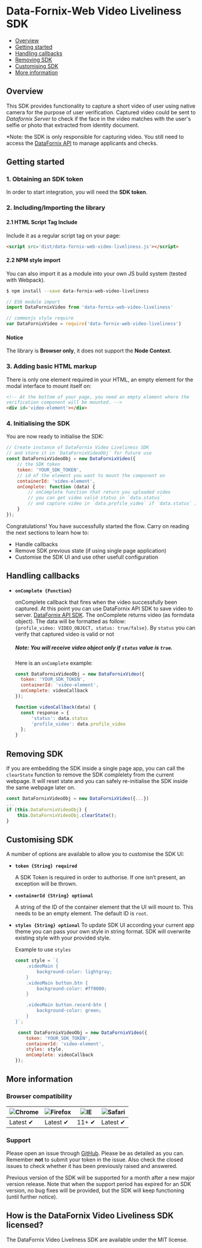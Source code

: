 # Data-Fornix-Web Video Liveliness SDK

* [Overview](#overview)
* [Getting started](#getting-started)
* [Handling callbacks](#handling-callbacks)
* [Removing SDK](#removing-sdk)
* [Customising SDK](#customising-sdk)
* [More information](#more-information) 

## Overview

This SDK provides functionality to capture a short video of user using native camera for the purpose of user verification. Captured video could be sent to *Datafornix Server* to check if the face in the video matches with the user's selfie or photo that extracted from identity document.

*Note: the SDK is only responsible for capturing video. You still need to access the [DataFornix API](https://github.com/anandramdeo-df/df-web-api-sdk) to manage applicants and checks.

## Getting started

### 1. Obtaining an SDK token

In order to start integration, you will need the **SDK token**.

### 2. Including/Importing the library

#### 2.1 HTML Script Tag Include

Include it as a regular script tag on your page:

```html
<script src='dist/data-fornix-web-video-liveliness.js'></script>
```

#### 2.2 NPM style import

You can also import it as a module into your own JS build system (tested with Webpack).


```sh
$ npm install --save data-fornix-web-video-liveliness
```

```js
// ES6 module import
import DataFornixVideo from 'data-fornix-web-video-liveliness'

// commonjs style require
var DataFornixVideo = require('data-fornix-web-video-liveliness')
```

#### Notice

The library is **Browser only**, it does not support the **Node Context**.

### 3. Adding basic HTML markup

There is only one element required in your HTML, an empty element for the modal interface to mount itself on:

```html
<!-- At the bottom of your page, you need an empty element where the
verification component will be mounted. -->
<div id='video-element'></div>
```

### 4. Initialising the SDK

You are now ready to initialise the SDK:

```js
// Create instance of DataFornix Video Liveliness SDK
// and store it in `DataFornixVideoObj` for future use
const DataFornixVideoObj = new DataFornixVideo({
    // the SDK token
    token: 'YOUR_SDK_TOKEN',
    // id of the element you want to mount the component on
    containerId: 'video-element',
    onComplete: function (data) {
        // onComplete function that return you uploaded video
        // you can get video valid status in `data.status`
        // and capture video in `data.profile_video` if `data.status` is `true`
    }
});
```

Congratulations! You have successfully started the flow. Carry on reading the next sections to learn how to:

- Handle callbacks
- Remove SDK previous state (if using single page application)
- Customise the SDK UI and use other usefull configuration

## Handling callbacks

- **`onComplete {Function}`**

  onComplete callback that fires when the video successfully been captured.
  At this point you can use DataFornix API SDK to save video to server. [DataFornix API SDK](https://github.com/anandramdeo-df/df-web-api-sdk).
  The onComplete returns video (as formdata object). The data will be formatted as follow:  
  `{profile_video: VIDEO_OBJECT, status: true/false}`.
  By `status` you can verify that captured video is valid or not
 
  ##### **Note:** You will receive video object only if **`status`** value is **`true`**.
  
  Here is an `onComplete` example:

  ```js  
  const DataFornixVideoObj = new DataFornixVideo({
    token: 'YOUR_SDK_TOKEN',
    containerId: 'video-element',
    onComplete: videoCallback
  });

  function videoCallback(data) {
    const response = {
        'status': data.status
        'profile_video': data.profile_video
    };
  }
  ```

## Removing SDK

If you are embedding the SDK inside a single page app, you can call the `clearState` function to remove the SDK complelety from the current webpage. It will reset state and you can safely re-initialise the SDK inside the same webpage later on.

```javascript
const DataFornixVideoObj = new DataFornixVideo({...})
...
if (this.DataFornixVideoObj) {
    this.DataFornixVideoObj.clearState();
}
```

## Customising SDK

A number of options are available to allow you to customise the SDK UI:

- **`token {String} required`**

  A SDK Token is required in order to authorise. If one isn’t present, an exception will be thrown.

- **`containerId {String} optional`**

  A string of the ID of the container element that the UI will mount to. This needs to be an empty element. The default ID is `root`.

- **`styles {String} optional`**
  To update SDK UI according your current app theme you can pass your own style in string format. SDK will overwrite existing style with your provided style.
    
    Example to use `styles`

    ```js
    const style = `{
        .videoMain {
            background-color: lightgray;
        }
        .videoMain button.btn {
            background-color: #ff0000;
        }

        .videoMain button.record-btn {
            background-color: green;
        }
    }`;

     const DataFornixVideoObj = new DataFornixVideo({
        token: 'YOUR_SDK_TOKEN',
        containerId: 'video-element',
        styles: style,
        onComplete: videoCallback
    });
    ```

## More information

### Browser compatibility

![Chrome](https://raw.githubusercontent.com/alrra/browser-logos/master/src/chrome/chrome_48x48.png) | ![Firefox](https://raw.githubusercontent.com/alrra/browser-logos/master/src/firefox/firefox_48x48.png) | ![IE](https://raw.githubusercontent.com/alrra/browser-logos/master/src/edge/edge_48x48.png) | ![Safari](https://raw.githubusercontent.com/alrra/browser-logos/master/src/safari/safari_48x48.png)
--- | --- | --- | --- |
Latest ✔ | Latest ✔ | 11+ ✔ | Latest ✔ |

### Support

Please open an issue through [GitHub](https://github.com/anandramdeo-df/DF-ReadMes/issues). Please be as detailed as you can. Remember **not** to submit your token in the issue. Also check the closed issues to check whether it has been previously raised and answered.

Previous version of the SDK will be supported for a month after a new major version release. Note that when the support period has expired for an SDK version, no bug fixes will be provided, but the SDK will keep functioning (until further notice).

## How is the DataFornix Video Liveliness SDK licensed?

The DataFornix Video Liveliness SDK are available under the MIT license.